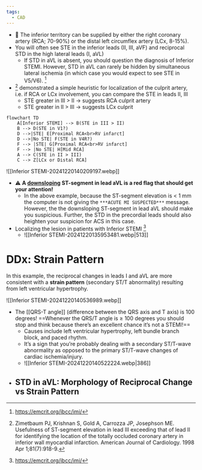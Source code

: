 ```yaml
---
tags:
  - CAD
---
```

- 📝 The inferior territory can be supplied by either the right coronary artery (RCA; 70-90%) or the distal left circumflex artery (LCx, 8-15%).
- You will often see STE in the inferior leads (II, III, aVF) and reciprocal STD in the high lateral leads (I, aVL)
	- If STD in aVL is absent, you should question the diagnosis of Inferior STEMI. However, STD in aVL can rarely be hidden by simultaneous lateral ischemia (in which case you would expect to see STE in V5/V6). [^emcrit]
- [^zbaum] demonstrated a simple heuristic for localization of the culprit artery, i.e. if RCA or LCx involvement, you can compare the STE in leads II, III
	- STE greater in III > II → suggests RCA culprit artery
	- STE greater in II > III → suggests LCx culprit

```mermaid
flowchart TD
    A[Inferior STEMI] --> B(STE in III > II)
    B --> D(STE in V1?)
    D -->|STE| E[Proximal RCA<br>RV infarct]
    D -->|No STE| F(STE in V4R?)
    F --> |STE| G[Proximal RCA<br>RV infarct]
    F --> |No STE| H[Mid RCA]
    A --> C(STE in II > III)
    C --> Z[LCx or Distal RCA]
```


![[Inferior STEMI-20241220140209197.webp]]
- ⚠️ **A <u>downsloping</u> ST-segment in lead aVL is a red flag that should get your attention!**
	- In the above example, because the ST-segment elevation is < 1 mm the computer is not giving the `***ACUTE MI SUSPECTED***` message. However, the the downsloping ST-segment in lead aVL should make you suspicious. Further, the STD in the precordial leads should also heighten your suspicion for ACS in this case.
- Localizing the lesion in patients with Inferior STEMI [^emcrit]
	- ![[Inferior STEMI-20241220135953481.webp|513]]

# DDx: Strain Pattern

In this example, the reciprocal changes in leads I and aVL are more consistent with a **strain pattern** (secondary ST/T abnormality) resulting from left ventricular hypertrophy.

![[Inferior STEMI-20241220140536989.webp]]

- The [[QRS-T angle]] (difference between the QRS axis and T axis) is 100 degrees! ==Whenever the QRS/T angle is ≥ 100 degrees you should stop and think because there’s an excellent chance it’s not a STEMI!==  
	- Causes include left ventricular hypertrophy, left bundle branch block, and paced rhythm.
	- It’s a sign that you’re probably dealing with a secondary ST/T-wave abnormality as opposed to the primary ST/T-wave changes of cardiac ischemia/injury.
	- ![[Inferior STEMI-20241220140522224.webp|386]]
- STD in aVL: Morphology of Reciprocal Change vs Strain Pattern
	- 

[^ecg-train]: https://www.ecgmedicaltraining.com/importance-of-lead-avl-in-stemi-recognition/
[^emcrit]: https://emcrit.org/ibcc/imi/
[^zbaum]: Zimetbaum PJ, Krishnan S, Gold A, Carrozza JP, Josephson ME. Usefulness of ST-segment elevation in lead III exceeding that of lead II for identifying the location of the totally occluded coronary artery in inferior wall myocardial infarction. American Journal of Cardiology. 1998 Apr 1;81(7):918-9.
